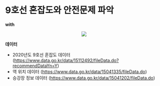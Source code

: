 # 9호선 혼잡도와 안전문제 파악

__with__
<div align='center'>
<img src="https://img.shields.io/badge/Python-#3776AB?style=flat&logo=Python&logoColor=white"/>
</div>




__데이터__
- 2020년도 9호선 혼잡도 데이터 (https://www.data.go.kr/data/15112492/fileData.do?recommendDataYn=Y)
- 역 위치 데이터 (https://www.data.go.kr/data/15041335/fileData.do)
- 승강장 정보 데이터 (https://www.data.go.kr/data/15041202/fileData.do)

